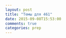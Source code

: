 ```yaml
---
layout: post
title: "Темы для 461"
date: 2015-09-08T15:53:00
comments: true
categories: prep
---
```

